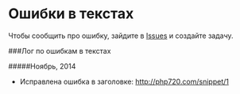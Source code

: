 Ошибки в текстах 
===========

Чтобы сообщить про ошибку, зайдите в [Issues](https://github.com/PHP720/text-errors/issues) и создайте задачу.

###Лог по ошибкам в текстах

#####Ноябрь, 2014
- Исправлена ошибка в заголовке: http://php720.com/snippet/1
